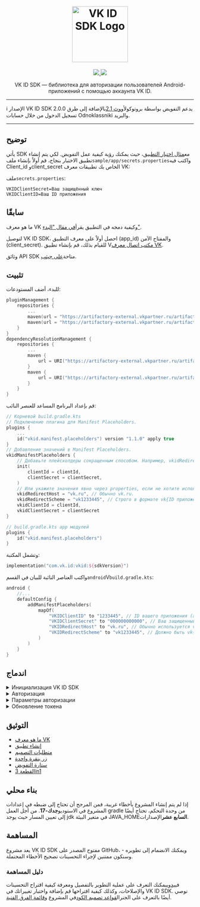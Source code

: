 <div align="center">
  <h1 align="center">
    <img src="logo.svg" width="150" alt="VK ID SDK Logo">
  </h1>
  <p align="center">
    <a href="LICENSE">
      <img src="https://img.shields.io/npm/l/@vkid/sdk?maxAge=3600">
    </a>
    <a href="https://artifactory-external.vkpartner.ru/ui/native/vkid-sdk-android/com/vk/id/">
        <img src="https://img.shields.io/maven-metadata/v?metadataUrl=https%3A%2F%2Fartifactory-external.vkpartner.ru%2Fartifactory%2Fvkid-sdk-android%2Fcom%2Fvk%2Fid%2Fvkid%2Fmaven-metadata.xml"/>
    </a>
  </p>
  <p align="center">
    VK ID SDK — библиотека для авторизации пользователей Android-приложений с помощью аккаунта VK ID.
  </p>
</div>

* * *

:information_source: الإصدار VK ID SDK 2.0.0 يدعم التفويض بواسطة
بروتوكول[أووث 2.1](https://datatracker.ietf.org/doc/html/draft-ietf-oauth-v2-1-10)بالإضافة إلى طرق تسجيل الدخول من خلال حسابات Odnoklassniki والبريد.

* * *

## توضيح

يأتي SDK مع[مثال اختبار التطبيق](sample/app)، حيث يمكنك رؤية كيفية عمل التفويض.
لكي يتم إنشاء تطبيق الاختبار بنجاح، قم أولاً بإنشاء ملف`sample/app/secrets.properties`واكتب فيه Client_id وclient_secret الخاص بك
تطبيقات معرف VK:

ملف`secrets.properties`:

    VKIDClientSecret=Ваш защищённый ключ
    VKIDClientID=Ваш ID приложения

## سابقًا

ما هو معرف VK وكيفية دمجه في التطبيق
يقرأ[في مقال "البدء"](https://id.vk.ru/about/business/go/docs/ru/vkid/latest/vk-id/connection/android/install).

لتوصيل VK ID SDK، احصل أولاً على معرف التطبيق (app_id) والمفتاح الآمن (client_secret). للقيام بذلك، قم بإنشاء تطبيق
V[مكتب اتصال معرف VK](https://id.vk.ru/business/go).

وثائق API SDK متاحة[على جيثب](https://vkcom.github.io/vkid-android-sdk/).

## تثبيت

للبدء، أضف المستودعات:

```kotlin
pluginManagement {
    repositories {
        ...
        maven(url = "https://artifactory-external.vkpartner.ru/artifactory/vkid-sdk-android/")
        maven(url = "https://artifactory-external.vkpartner.ru/artifactory/maven/")
    }
}
dependencyResolutionManagement {
    repositories {
        ...
        maven {
            url = URI("https://artifactory-external.vkpartner.ru/artifactory/vkid-sdk-android/")
        }
        maven {
            url = URI("https://artifactory-external.vkpartner.ru/artifactory/maven/")
        }
    }
}
```

قم بإعداد البرنامج المساعد للعنصر النائب:

```kotlin
// Корневой build.gradle.kts
// Подключение плагина для Manifest Placeholders.
plugins {
    ...
    id("vkid.manifest.placeholders") version "1.1.0" apply true
}
// Добавление значений в Manifest Placeholders.
vkidManifestPlaceholders {
    // Добавьте плейсхолдеры сокращенным способом. Например, vkidRedirectHost будет "vk.ru", а vkidRedirectScheme будет "vk$clientId".
    init(
        clientId = clientId,
        clientSecret = clientSecret,
    )
    // Или укажите значения явно через properties, если не хотите использовать плейсхолдеры.
    vkidRedirectHost = "vk.ru", // Обычно vk.ru.
    vkidRedirectScheme = "vk1233445", // Строго в формате vk{ID приложения}.
    vkidClientId = clientId,
    vkidClientSecret = clientSecret
}
```

```kotlin
// build.gradle.kts app модулей
plugins {
    id("vkid.manifest.placeholders")
}
```

وتشمل المكتبة:

```kotlin
implementation("com.vk.id:vkid:${sdkVersion}")
```

واكتب العناصر النائبة للبيان في القسم`android`V`build.gradle.kts`:

```kotlin
android {
    //...
    defaultConfig {
        addManifestPlaceholders(
            mapOf(
                "VKIDClientID" to "1233445", // ID вашего приложения (app_id).
                "VKIDClientSecret" to "000000000000", // Ваш защищенный ключ (client_secret).
                "VKIDRedirectHost" to "vk.ru", // Обычно используется vk.ru.
                "VKIDRedirectScheme" to "vk1233445", // Должно быть vk{ID приложения}.
            )
        )
    }
}
```

## اندماج

<details>
<summary>Инициализация VK ID SDK</summary>
Инициализируйте работу VK ID SDK через объект `VKID`.

```kotlin
// В Application
fun onCreate() {
    super.onCreate()
    VKID.init(this)
}
```

</details>
<details>
<summary>Авторизация</summary>
Результат авторизации передается в коллбэк `VKIDAuthCallback`, поэтому его нужно объявить:

```kotlin
private val vkAuthCallback = object : VKIDAuthCallback {
    override fun onAuth(accessToken: AccessToken) {     
        val token = accessToken.token
        //...
    }

    override fun onFail(fail: VKIDAuthFail) {
        when (fail) {
            is VKIDAuthFail.Canceled -> { /*...*/ }
            else -> {
                //...
            }
        }
    }

}

```

يتم تشغيل التفويض باستخدام طريقة Authorize()، والتي تحتوي على خيارين للاتصال:

```kotlin
viewModelScope.launch {
    VKID.instance.authorize(vkAuthCallback)
}
```

أو مع مرور LifecycleOwner:

```kotlin
VKID.instance.authorize(this@MainActivity, vkAuthCallback) // Первый параметр LifecycleOwner, например активити.
```

</details>

<details>
<summary>Параметры aвторизации</summary>

يمكنك تمرير معلمات ترخيص إضافية باستخدام وظيفة helper builder:

```kotlin
VKID.instance.authorize(
    callback = vkAuthCallback,
    params = VKIDAuthParams {
        scopes = setOf("status", "email")
    }
)
```

</details>

<details>
<summary>Обновление токена</summary>

الرمز يعيش لفترة محدودة من الوقت؛ عندما تتلقى خطأ من واجهة برمجة التطبيقات (API)، قم بتحديثه:

```kotlin
viewModelScope.launch {
    VKID.instance.refreshToken(
        callback = object : VKIDRefreshTokenCallback {
            override fun onSuccess(token: AccessToken) {
                // Использование token
            }
            override fun onFail(fail: VKIDRefreshTokenFail) {
                when (fail) {
                    is FailedApiCall -> fail.description // Использование текста ошибки
                    is RefreshTokenExpired -> fail // Это означает, что нужно пройти авторизацию заново
                    is Unauthorized -> fail // Пользователь понимает, что сначала нужно авторизоваться
                }
            }
        }
    )
}
```

هناك أيضًا إصدار مع نقل LifecycleOwner:

```kotlin
VKID.instance.refreshToken(
    lifecycleOwner = MainActivity@ this,
    callback = ... // такой же, как в suspend версии
)
```

</details>

## التوثيق

-   [ما هو معرف VK](https://id.vk.ru/about/business/go/docs/ru/vkid/latest/vk-id/intro/start-page)
-   [إنشاء تطبيق](https://id.vk.ru/about/business/go/docs/ru/vkid/latest/vk-id/connection/create-application)
-   [متطلبات التصميم](https://id.vk.ru/about/business/go/docs/ru/vkid/latest/vk-id/connection/guidelines/design-rules-oauth)
-   [زر بنقرة واحدة](https://id.vk.ru/about/business/go/docs/ru/vkid/latest/vk-id/connection/elements/onetap-button/onetap-android)
-   [ستارة التفويض](https://id.vk.ru/about/business/go/docs/ru/vkid/latest/vk-id/connection/elements/onetap-drawer/floating-onetap-android)
-   [القطعة 3in1](https://id.vk.ru/about/business/go/docs/ru/vkid/latest/vk-id/connection/elements/widget-3-1/three-in-one-android)

## بناء محلي

إذا لم يتم إنشاء المشروع بأخطاء غريبة، فمن المرجح أن تحتاج إلى ضبطه في إعدادات المشروع في الاستوديو**جدك-17**. من أجل العمل
gradle من وحدة التحكم، تحتاج أيضًا إلى تعيين المسار حيث يوجد jdk في متغير البيئة JAVA_HOME**السابع عشر**الإصدارات.

## المساهمة

يعد مشروع VK ID SDK مفتوح المصدر على GitHub، ويمكنك الانضمام إلى تطويره - وسنكون ممتنين لإجراء التحسينات
تصحيح الأخطاء المحتملة.

### دليل المساهمة

في[يدوي](CONTRIBUTING.md)يمكنك التعرف على عملية التطوير بالتفصيل ومعرفة كيفية اقتراح التحسينات والإصلاحات، وكذلك كيفية اقتراحها
قم بإضافة واختبار تغييراتك في VK ID SDK.
نوصي أيضًا بالتعرف على الجنرال[قواعد تصميم الكود](CODE_STYLE.md)في المشروع و[قائمة الفرق الفنية](TECHNICAL_COMMANDS.md).
